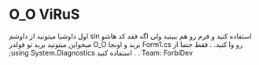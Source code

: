 # O_O ViRuS

اول داوشیا میتونید از داوشم sln استفاده کنید و فرم رو هم ببینید
ولی اگه فقد کد هاشو میخواین میتونید برید تو فولدر O_O برید و اونجا Form1.cs رو وا کنید.
.
فقط حتما از ;using System.Diagnostics استفاده کنید
.
.
Team: ForbiDev
